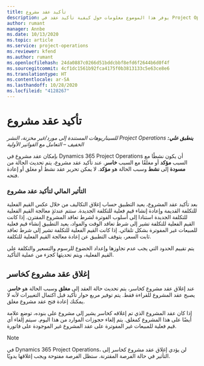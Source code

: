```yaml
---
title: تأكيد عقد مشروع
description: يوفر هذا الموضوع معلومات حول كيفية تأكيد عقد في Project Operations.
author: rumant
manager: Annbe
ms.date: 10/13/2020
ms.topic: article
ms.service: project-operations
ms.reviewer: kfend
ms.author: rumant
ms.openlocfilehash: 24da0887c0266d51bddcbbf8efd6f2644b6d0f4f
ms.sourcegitcommit: 4cf1dc1561b92fca4175f0b3813133c5e63ce8e6
ms.translationtype: HT
ms.contentlocale: ar-SA
ms.lasthandoff: 10/28/2020
ms.locfileid: "4128267"
---
```

# <a name="confirm-a-project-contract"></a>تأكيد عقد مشروع

_**ينطبق علي:** ‏‫Project Operations للسيناريوهات المستندة إلى مورد/غير مخزنة‬، ‏‫النشر الخفيف – التعامل مع الفواتير الأولية‬_

بإمكان عقد مشروع في Dynamics 365 Project Operations أن يكون نشطًا مع السبب **مؤكد** أو مغلقًا مع السبب **خاسر**. عند تأكيد عقد مشروع، يتم تحديث الحالة من **مسودة** إلى **نشط** وسبب الحالة هو **مؤكد**. لا يمكن تحرير عقد نشط أو مغلق أو إعادة فتحه. 

### <a name="financial-impact-of-confirming-a-project-contract"></a>التأثير المالي لتأكيد عقد مشروع

بعد تأكيد عقد المشروع، يعيد التطبيق حساب إغلاق التكاليف من خلال عكس القيم الفعلية للتكلفة القديمة وإعادة إنشاء قيم فعلية للتكلفة الجديدة. ستتم عندئذٍ معالجة القيم الفعلية للتكلفة الجديدة استنادا إلى أسلوب الفوترة لشرط تعاقد المشروع المقترن. إذا كانت القيم الفعلية للتكلفة تشير إلى شرط تعاقد الوقت والمواد، يعيد التطبيق إنشاء قيم فعلية للمبيعات غير المفوترة بشكل تلقائي. إذا كانت القيم الفعلية للتكلفة تشير إلى شرط تعاقد ثابت السعر، يتوقف التطبيق عن إعادة معالجة القيم الفعلية للتكلفة.

يتم تقييم الحدود التي يجب عدم تجاوزها وإعداد الخضوع للرسوم والتسعير والتكلفة على القيم الفعلية، ويتم تحديثها كجزء من عملية التأكيد.

## <a name="close-a-project-contract-as-lost"></a>إغلاق عقد مشروع كخاسر

عند إغلاق عقد مشروع كخاسر، يتم تحديث حالة العقد إلى **مغلق** وسبب الحالة هو **خاسر**. يصبح عقد المشروع للقراءة فقط. يتم توفير مربع حوار تأكيد قبل اكتمال التغييرات لأنه لا يمكنك إعادة فتح عقد مشروع مغلق.

إذا كان عقد المشروع الذي تم إغلاقه كخاسر يشير إلى مشروع على بنوده، توضع علامة أيضًا على هذا المشروع كمغلق. يتم إلغاء حجوزات الموارد من هذا اليوم. سيتم إلغاء أي قيم فعلية للمبيعات غير المفوترة على عقد المشروع غير الموجودة على فاتورة.

> [!NOTE]
> في Dynamics 365 Project Operations، لن يؤدي إغلاق عقد مشروع كخاسر إلى التأثير في حالة الفرصة المقترنة. ستظل الفرصة مفتوحة ويجب إغلاقها يدويًا.
